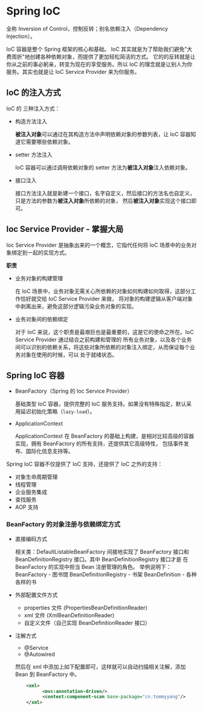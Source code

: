 # Spring IoC
全称 Inversion of Control，控制反转；别名依赖注入（Dependency Injection）。

IoC 容器是整个 Spring 框架的核心和基础。 IoC 其实就是为了帮助我们避免"大费周折"地创建各种依赖对象，而提供了更加轻松简洁的方式。
它的的反转就是让你从之前的事必躬亲，转变为现在的享受服务。所以 IoC 的理念就是让别人为你服务。其实也就是让 IoC Service Provider 来为你服务。

## IoC 的注入方式

IoC 的 三种注入方式：
- 构造方法注入

    **被注入对象**可以通过在其构造方法中声明依赖对象的参数列表，让 IoC 容器知道它需要哪些依赖对象。
    
- setter 方法注入

    IoC 容器可以通过调用依赖对象的 setter 方法为**被注入对象**注入依赖对象。
    
- 接口注入

    接口方法注入就是新建一个接口，名字自定义，然后接口的方法名也自定义，只是方法的参数为**被注入对象**所依赖的对象，
    然后**被注入对象**实现这个接口即可。
    
## Ioc Service Provider - 掌握大局
Ioc Service Provider 是抽象出来的一个概念，它指代任何将 IoC 场景中的业务对象绑定到一起的实现方式。

**职责**

- 业务对象的构建管理

    在 IoC 场景中，业务对象无需关心所依赖的对象如何构建如何取得，这部分工作恰好就交给 IoC Service Provider 来做，
    将对象的构建逻辑从客户端对象中剥离出来，避免这部分逻辑污染业务对象的实现。

- 业务对象间的依赖绑定
   
    对于 IoC 来说，这个职责是最艰巨也是最重要的，这是它的使命之所在。IoC Service Provider 通过结合之前构建和管理的
    所有业务对象，以及各个业务间可以识别的依赖关系，将这些对象所依赖的对象注入绑定，从而保证每个业务对象在使用的时候，可以
    处于就绪状态。
    
## Spring IoC 容器
- BeanFactory（Spring 的 Ioc Service Provider）
    
    基础类型 IoC 容器，提供完整的 IoC 服务支持。如果没有特殊指定，默认采用延迟初始化策略（`lazy-load`）。
    
- ApplicationContext

    ApplicationContext 在 BeanFactory 的基础上构建，是相对比较高级的容器实现，拥有 BeanFactory 的所有支持，还提供其它高级特性，
    包括事件发布、国际化信息支持等。

Spring IoC 容器不仅提供了 IoC 支持，还提供了 IoC 之外的支持：
- 对象生命周期管理
- 线程管理
- 企业服务集成
- 查找服务
- AOP 支持

### BeanFactory 的对象注册与依赖绑定方式

- 直接编码方式
    
    相关类：DefaultListableBeanFactory 间接地实现了 BeanFactory 接口和 BeanDefinitionRegistry 接口。其中 BeanDefinitionRegistry 接口才是
    在 BeanFactory 的实现中担当 Bean 注册管理的角色。
    举例说明下：
    BeanFactory - 图书馆
    BeanDefinitionRegistry - 书架
    BeanDefinition - 各种各样的书

- 外部配置文件方式
    
    - properties 文件 (PropertiesBeanDefinitionReader)
    - xml 文件 (XmlBeanDefinitionReader)
    - 自定义文件（自己实现 BeanDefinitionReader 接口）
    
- 注解方式
    
    - @Service
    - @Autowired
    
    然后在 xml 中添加上如下配置即可，这样就可以自动扫描相关注解，添加 Bean 到 BeanFactory 中。
    ```xml
        <xml>
              <mvc:annotation-driven/>
              <context:component-scan base-package="cn.tommyyang"/> 
        </xml>
    ```
    
    